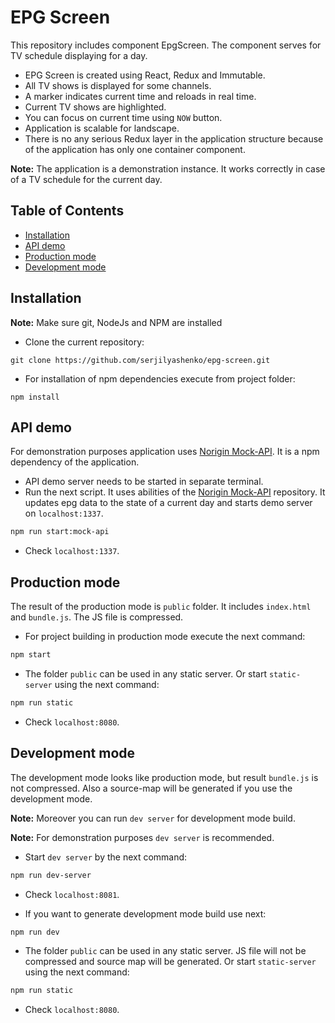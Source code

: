 # EPG Screen

This repository includes component EpgScreen. The component serves for TV schedule displaying 
for a day.

* EPG Screen is created using React, Redux and Immutable.
* All TV shows is displayed for some channels.
* A marker indicates current time and reloads in real time.
* Current TV shows are highlighted.
* You can focus on current time using `NOW` button.
* Application is scalable for landscape.
* There is no any serious Redux layer in the application structure
because of the application has only one container component.

**Note:** The application is a demonstration instance. It works correctly in case of a TV schedule
for the current day.

## Table of Contents

- [Installation](#instalation)
- [API demo](#api-demo)
- [Production mode](#production-mode)
- [Development mode](#development-mode)

## Installation

**Note:** Make sure git, NodeJs and NPM are installed

* Clone the current repository:
```bush
git clone https://github.com/serjilyashenko/epg-screen.git
```
* For installation of npm dependencies execute from project folder:
```bush
npm install
```

## API demo

For demonstration purposes application uses
[Norigin Mock-API](https://github.com/NoriginMedia/mock-api/tree/cloudberry).
It is a npm dependency of the application.
* API demo server needs to be started in separate terminal.
* Run the next script. It uses abilities of the
[Norigin Mock-API](https://github.com/NoriginMedia/mock-api/tree/cloudberry) repository.
It updates epg data to the state of
a current day and starts demo server on `localhost:1337`.
```bash
npm run start:mock-api
```
* Check `localhost:1337`.

## Production mode

The result of the production mode is `public` folder. It includes `index.html` and `bundle.js`.
The JS file is compressed.

* For project building in production mode execute the next command:
```sh
npm start
```

* The folder `public` can be used in any static server.
Or start `static-server` using the next command:
```bash
npm run static
```
* Check `localhost:8080`.

## Development mode

The development mode looks like production mode, but result `bundle.js` is not compressed.
Also a source-map will be generated if you use the development mode.

**Note:** Moreover you can run `dev server` for development mode build.

**Note:** For demonstration purposes `dev server` is recommended.

* Start `dev server` by the next command:
```bash
npm run dev-server
```

* Check `localhost:8081`.

* If you want to generate development mode build use next:
```bash
npm run dev
```

* The folder `public` can be used in any static server.
JS file will not be compressed and source map will be generated.
Or start `static-server` using the next command:
```bash
npm run static
```
* Check `localhost:8080`.
